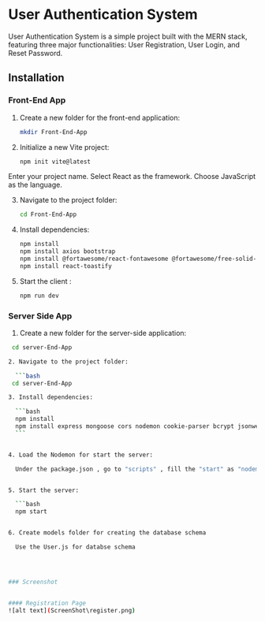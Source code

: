 # User Authentication System

User Authentication System is a simple project built with the MERN stack, featuring three major functionalities: User Registration, User Login, and Reset Password.

## Installation

### Front-End App

1. Create a new folder for the front-end application:

    ```bash
   mkdir Front-End-App
   
2. Initialize a new Vite project:

    ```bash
   npm init vite@latest
    ```

Enter your project name.
Select React as the framework.
Choose JavaScript as the language.

3. Navigate to the project folder:

     ```bash
   cd Front-End-App

4. Install dependencies:

    ```bash
    npm install
    npm install axios bootstrap
    npm install @fortawesome/react-fontawesome @fortawesome/free-solid-svg-icons
    npm install react-toastify
    ```

5. Start the client : 

    ```bash
    npm run dev    

### Server Side App

1. Create a new folder for the server-side application:

  ```bash
   cd server-End-App

2. Navigate to the project folder:

    ```bash
   cd server-End-App

3. Install dependencies:

    ```bash
    npm install
    npm install express mongoose cors nodemon cookie-parser bcrypt jsonwebtoken
    ```


4. Load the Nodemon for start the server:

    Under the package.json , go to "scripts" , fill the "start" as "nodemon index.js"


5. Start the server:

    ```bash
    npm start


6. Create models folder for creating the database schema

    Use the User.js for databse schema




### Screenshot


#### Registration Page
![alt text](ScreenShot\register.png)